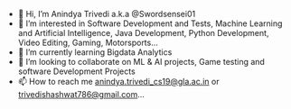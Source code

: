 - 👋 Hi, I’m  Anindya Trivedi a.k.a @Swordsensei01
- 👀 I’m interested in Software Development and Tests, Machine Learning and Artificial Intelligence, Java Development, Python Development, Video Editing, Gaming, Motorsports...
- 🌱 I’m currently learning Bigdata Analytics
- 💞️ I’m looking to collaborate on ML & AI projects, Game testing and software Development Projects 
- 📫 How to reach me anindya.trivedi_cs19@gla.ac.in or trivedishashwat786@gmail.com...

<!---
Swordsensei01/Swordsensei01 is a ✨ special ✨ repository because its `README.md` (this file) appears on your GitHub profile.
You can click the Preview link to take a look at your changes.
--->
